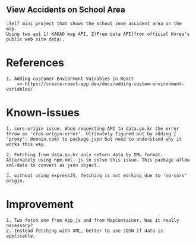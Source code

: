 ## View Accidents on School Area
    :Self mini project that shows the school zone accident area on the map.
    Using two api 1) KAKAO map API, 2)Free data API(from official Korea's public web site data).

# References
    1. Adding customer Enviorment Vairables in React
        => https://create-react-app.dev/docs/adding-custom-environment-variables/

# Known-issues
    1. cors-origin issue. When requesting API to data.go.kr the error throw as 'cros-origin-error'. Ultimately figured out by adding { "proxy": domain.com} to package.json but need to understand why it works this way. 
    
    2. Fetching from data.go.kr only return data by XML format. Alternately using npm-xml--js to solve this issue. This package allow xml-data to convert as json object.

    3. without using expressJS, fetching is not working due to 'no-cors' origin. 

# Improvement 
    1. Two fetch one from App.js and from MapContainer. Was it really necessary? 
    2. Instead fetching with XML, better to use JOSN if data is applicable.